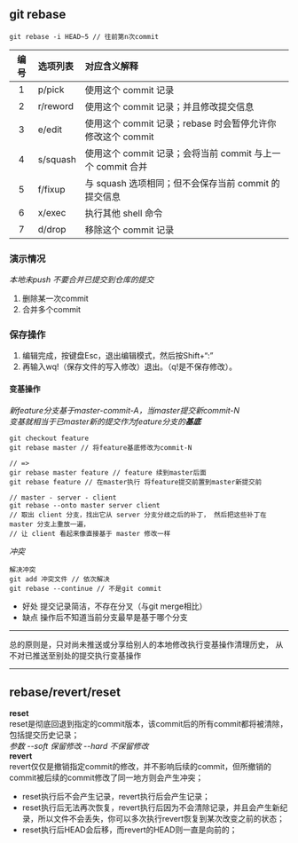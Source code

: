 ## git rebase
`git rebase -i HEAD~5 // 往前第n次commit`

|编号|选项列表|对应含义解释
|:-:|:-|:-|
|1|p/pick	|使用这个 commit 记录
|2|r/reword	|使用这个 commit 记录；并且修改提交信息
|3|e/edit	|使用这个 commit 记录；rebase 时会暂停允许你修改这个 commit
|4|s/squash	|使用这个 commit 记录；会将当前 commit 与上一个 commit 合并
|5|f/fixup	|与 squash 选项相同；但不会保存当前 commit 的提交信息
|6|x/exec	|执行其他 shell 命令
|7|d/drop	|移除这个 commit 记录

### 演示情况
*本地未push 不要合并已提交到仓库的提交*
1. 删除某一次commit
2. 合并多个commit

### 保存操作
1. 编辑完成，按键盘Esc，退出编辑模式，然后按Shift+“:”
2. 再输入wq!（保存文件的写入修改）退出。（q!是不保存修改）。

#### 变基操作
*新feature分支基于master-commit-A，当master提交新commit-N*  
*变基就相当于已master新的提交作为feature分支的**基底***
```
git checkout feature
git rebase master // 将feature基底修改为commit-N
```
```
// =>
gir rebase master feature // feature 续到master后面
git rebase feature // 在master执行 将feature提交前置到master新提交前
```
```
// master - server - client
git rebase --onto master server client
// 取出 client 分支，找出它从 server 分支分歧之后的补丁， 然后把这些补丁在 master 分支上重放一遍，
// 让 client 看起来像直接基于 master 修改一样
```
*冲突*
```
解决冲突
git add 冲突文件 // 依次解决
git rebase --continue // 不是git commit
```
* 好处 提交记录简洁，不存在分叉（与git merge相比）  
* 缺点 操作后不知道当前分支最早是基于哪个分支
- - -
总的原则是，只对尚未推送或分享给别人的本地修改执行变基操作清理历史， 从不对已推送至别处的提交执行变基操作
- - -
## rebase/revert/reset
**reset**  
reset是彻底回退到指定的commit版本，该commit后的所有commit都将被清除，包括提交历史记录；  
*参数 --soft 保留修改 --hard 不保留修改*  
**revert**  
revert仅仅是撤销指定commit的修改，并不影响后续的commit，但所撤销的commit被后续的commit修改了同一地方则会产生冲突；
+ reset执行后不会产生记录，revert执行后会产生记录；
+ reset执行后无法再次恢复，revert执行后因为不会清除记录，并且会产生新纪录，所以文件不会丢失，你可以多次执行revert恢复到某次改变之前的状态；
+ reset执行后HEAD会后移，而revert的HEAD则一直是向前的；



